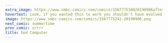 ```yaml
---
extra_image: https://www.smbc-comics.com/comics/156777538820190906after.png
hovertext: Look, if you wanted this to work you shouldn't have evolved apes in the first place, okay?
image: https://www.smbc-comics.com/comics/1567775241-20190906.png
next_comic: summertime
prev_comic: vrrrr
title: God Computer
---
```


